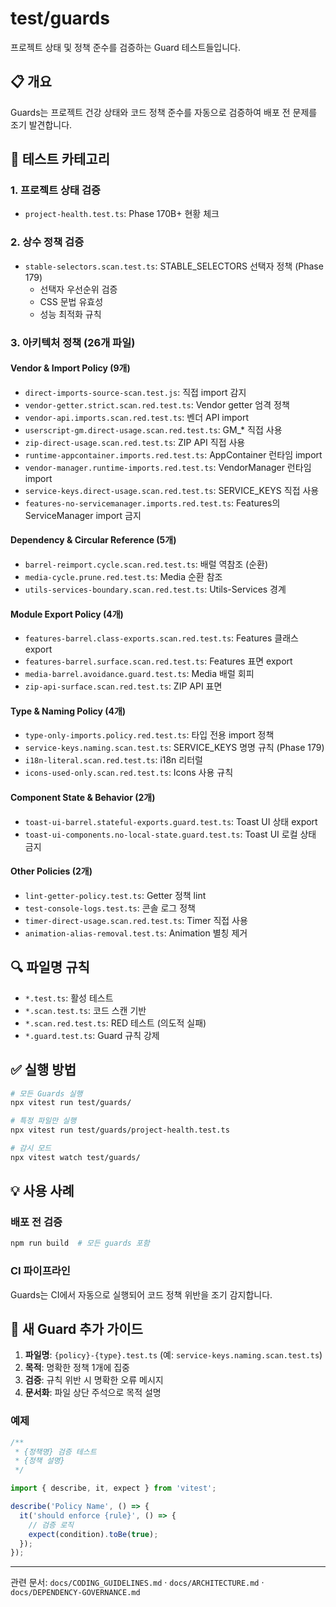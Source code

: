 # test/guards

프로젝트 상태 및 정책 준수를 검증하는 Guard 테스트들입니다.

## 📋 개요

Guards는 프로젝트 건강 상태와 코드 정책 준수를 자동으로 검증하여 배포 전 문제를
조기 발견합니다.

## 🎯 테스트 카테고리

### 1. 프로젝트 상태 검증

- `project-health.test.ts`: Phase 170B+ 현황 체크

### 2. 상수 정책 검증

- `stable-selectors.scan.test.ts`: STABLE_SELECTORS 선택자 정책 (Phase 179)
  - 선택자 우선순위 검증
  - CSS 문법 유효성
  - 성능 최적화 규칙

### 3. 아키텍처 정책 (26개 파일)

#### Vendor & Import Policy (9개)

- `direct-imports-source-scan.test.js`: 직접 import 감지
- `vendor-getter.strict.scan.red.test.ts`: Vendor getter 엄격 정책
- `vendor-api.imports.scan.red.test.ts`: 벤더 API import
- `userscript-gm.direct-usage.scan.red.test.ts`: GM\_\* 직접 사용
- `zip-direct-usage.scan.red.test.ts`: ZIP API 직접 사용
- `runtime-appcontainer.imports.red.test.ts`: AppContainer 런타임 import
- `vendor-manager.runtime-imports.red.test.ts`: VendorManager 런타임 import
- `service-keys.direct-usage.scan.red.test.ts`: SERVICE_KEYS 직접 사용
- `features-no-servicemanager.imports.red.test.ts`: Features의 ServiceManager
  import 금지

#### Dependency & Circular Reference (5개)

- `barrel-reimport.cycle.scan.red.test.ts`: 배럴 역참조 (순환)
- `media-cycle.prune.red.test.ts`: Media 순환 참조
- `utils-services-boundary.scan.red.test.ts`: Utils-Services 경계

#### Module Export Policy (4개)

- `features-barrel.class-exports.scan.red.test.ts`: Features 클래스 export
- `features-barrel.surface.scan.red.test.ts`: Features 표면 export
- `media-barrel.avoidance.guard.test.ts`: Media 배럴 회피
- `zip-api-surface.scan.red.test.ts`: ZIP API 표면

#### Type & Naming Policy (4개)

- `type-only-imports.policy.red.test.ts`: 타입 전용 import 정책
- `service-keys.naming.scan.test.ts`: SERVICE_KEYS 명명 규칙 (Phase 179)
- `i18n-literal.scan.red.test.ts`: i18n 리터럴
- `icons-used-only.scan.red.test.ts`: Icons 사용 규칙

#### Component State & Behavior (2개)

- `toast-ui-barrel.stateful-exports.guard.test.ts`: Toast UI 상태 export
- `toast-ui-components.no-local-state.guard.test.ts`: Toast UI 로컬 상태 금지

#### Other Policies (2개)

- `lint-getter-policy.test.ts`: Getter 정책 lint
- `test-console-logs.test.ts`: 콘솔 로그 정책
- `timer-direct-usage.scan.red.test.ts`: Timer 직접 사용
- `animation-alias-removal.test.ts`: Animation 별칭 제거

## 🔍 파일명 규칙

- `*.test.ts`: 활성 테스트
- `*.scan.test.ts`: 코드 스캔 기반
- `*.scan.red.test.ts`: RED 테스트 (의도적 실패)
- `*.guard.test.ts`: Guard 규칙 강제

## ✅ 실행 방법

```bash
# 모든 Guards 실행
npx vitest run test/guards/

# 특정 파일만 실행
npx vitest run test/guards/project-health.test.ts

# 감시 모드
npx vitest watch test/guards/
```

## 💡 사용 사례

### 배포 전 검증

```bash
npm run build  # 모든 guards 포함
```

### CI 파이프라인

Guards는 CI에서 자동으로 실행되어 코드 정책 위반을 조기 감지합니다.

## 📝 새 Guard 추가 가이드

1. **파일명**: `{policy}-{type}.test.ts` (예:
   `service-keys.naming.scan.test.ts`)
2. **목적**: 명확한 정책 1개에 집중
3. **검증**: 규칙 위반 시 명확한 오류 메시지
4. **문서화**: 파일 상단 주석으로 목적 설명

### 예제

```typescript
/**
 * {정책명} 검증 테스트
 * {정책 설명}
 */

import { describe, it, expect } from 'vitest';

describe('Policy Name', () => {
  it('should enforce {rule}', () => {
    // 검증 로직
    expect(condition).toBe(true);
  });
});
```

---

관련 문서: `docs/CODING_GUIDELINES.md` · `docs/ARCHITECTURE.md` ·
`docs/DEPENDENCY-GOVERNANCE.md`
